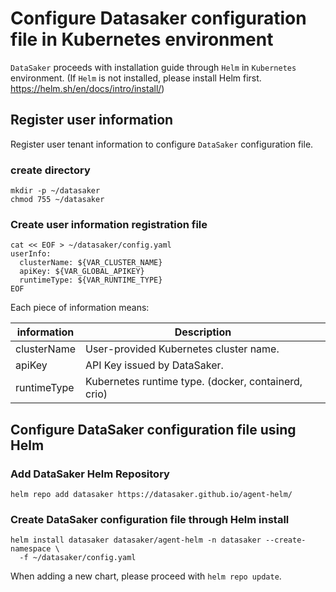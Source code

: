 # Configure Datasaker configuration file in Kubernetes environment

`DataSaker` proceeds with installation guide through `Helm` in `Kubernetes` environment. (If `Helm` is not installed, please install Helm first. https://helm.sh/en/docs/intro/install/)

## Register user information

Register user tenant information to configure `DataSaker` configuration file.

### create directory

```shell
mkdir -p ~/datasaker
chmod 755 ~/datasaker
```

### Create user information registration file

```shell
cat << EOF > ~/datasaker/config.yaml
userInfo:
  clusterName: ${VAR_CLUSTER_NAME}
  apiKey: ${VAR_GLOBAL_APIKEY}
  runtimeType: ${VAR_RUNTIME_TYPE}
EOF
```

Each piece of information means:

| information | Description |
| ----------- | ---------------------------------------- |
| clusterName | User-provided Kubernetes cluster name. |
| apiKey | API Key issued by DataSaker. |
| runtimeType | Kubernetes runtime type. (docker, containerd, crio) |

## Configure DataSaker configuration file using Helm

### Add DataSaker Helm Repository

```shell
helm repo add datasaker https://datasaker.github.io/agent-helm/
```

### Create DataSaker configuration file through Helm install

```shell
helm install datasaker datasaker/agent-helm -n datasaker --create-namespace \
  -f ~/datasaker/config.yaml
```

When adding a new chart, please proceed with `helm repo update`.